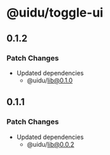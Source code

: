 # @uidu/toggle-ui

## 0.1.2

### Patch Changes

- Updated dependencies
  - @uidu/lib@0.1.0

## 0.1.1

### Patch Changes

- Updated dependencies
  - @uidu/lib@0.0.2
